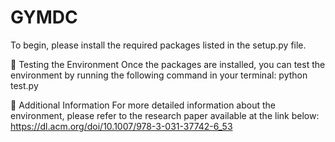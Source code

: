 # GYMDC
To begin, please install the required packages listed in the setup.py file.

🧪 Testing the Environment
Once the packages are installed, you can test the environment by running the following command in your terminal:
python test.py

📄 Additional Information
For more detailed information about the environment, please refer to the research paper available at the link below:
https://dl.acm.org/doi/10.1007/978-3-031-37742-6_53
